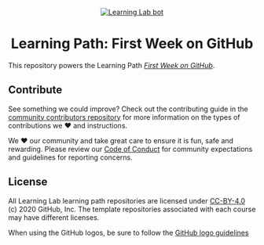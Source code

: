 <p align="center"><a href="https://lab.github.com/"><img alt="Learning Lab bot" src="https://user-images.githubusercontent.com/16547949/62085817-83232580-b22a-11e9-8693-7c54205b04e5.png"></a></p>

<h1 align="center">Learning Path: First Week on GitHub</h1>

This repository powers the Learning Path [_First Week on GitHub_](https://lab.github.com/githubtraining/first-week-on-github). 

## Contribute

See something we could improve? Check out the contributing guide in the [community contributors repository](https://github.com/githubtraining/community-contributors/blob/master/CONTRIBUTING.md) for more information on the types of contributions we :heart: and instructions.

We :heart: our community and take great care to ensure it is fun, safe and rewarding. Please review our [Code of Conduct](https://github.com/githubtraining/community-contributors/blob/master/CODE_OF_CONDUCT.md) for community expectations and guidelines for reporting concerns.

## License

All Learning Lab learning path repositories are licensed under [CC-BY-4.0](../LICENSE) (c) 2020 GitHub, Inc. The template repositories associated with each course may have different licenses.

When using the GitHub logos, be sure to follow the [GitHub logo guidelines](https://github.com/logos)
